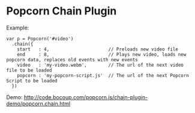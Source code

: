 Popcorn Chain Plugin
====================

Example:

    var p = Popcorn('#video')
      .chain({
        start   : 4,                      // Preloads new video file
        end     : 8,                      // Plays new video, loads new popcorn data, replaces old events with new events
        video   : 'my-video.webm',        // The url of the next video file to be loaded
        popcorn : 'my-popcorn-script.js'  // The url of the next Popcorn Script to be loaded
      })

Demo: http://code.bocoup.com/popcorn.js/chain-plugin-demo/popcorn.chain.html

